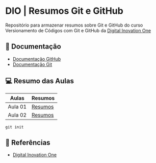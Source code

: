 # DIO | Resumos Git e GitHub

Repositório para armazenar resumos sobre Git e GitHub do curso Versionamento de Códigos
com Git e GitHub da [Digital Inovation One](https://web.dio.me) 

## 📒 Documentação
- [Documentação GitHub](https://docs.github.com/)
- [Documentação Git](https://git-scm.com/doc)

## 💻 Resumo das Aulas
| Aulas | Resumos |
|-------|---------|
Aula 01| [Resumos]()
Aula 02 | [Resumos]()

```
git init
```
## 🔎 Referências
- [Digital Inovation One](https://web.dio.me)
